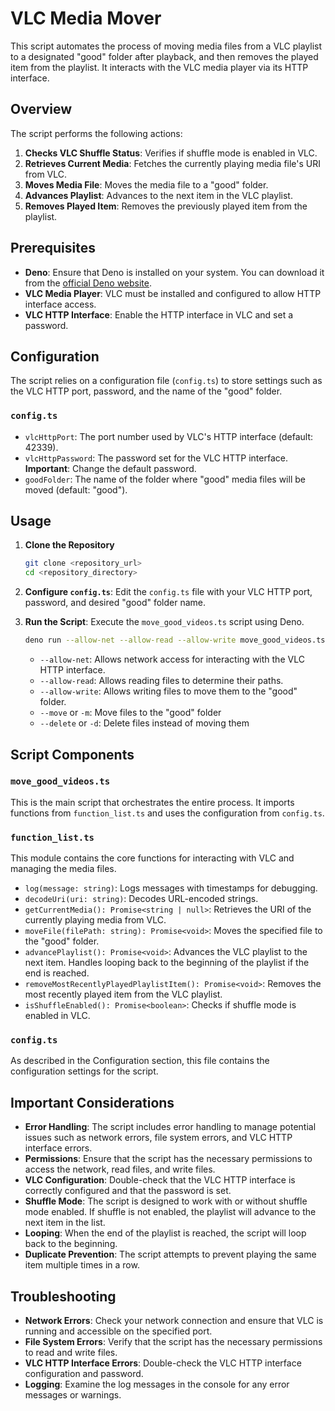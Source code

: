 # VLC Media Mover

This script automates the process of moving media files from a VLC playlist to a designated "good" folder after playback, and then removes the played item from the playlist. It interacts with the VLC media player via its HTTP interface.

## Overview

The script performs the following actions:

1.  **Checks VLC Shuffle Status**: Verifies if shuffle mode is enabled in VLC.
2.  **Retrieves Current Media**: Fetches the currently playing media file's URI from VLC.
3.  **Moves Media File**: Moves the media file to a "good" folder.
4.  **Advances Playlist**: Advances to the next item in the VLC playlist.
5.  **Removes Played Item**: Removes the previously played item from the playlist.

## Prerequisites

*   **Deno**: Ensure that Deno is installed on your system. You can download it from the [official Deno website](https://deno.land/).
*   **VLC Media Player**: VLC must be installed and configured to allow HTTP interface access.
*   **VLC HTTP Interface**: Enable the HTTP interface in VLC and set a password.

## Configuration

The script relies on a configuration file (`config.ts`) to store settings such as the VLC HTTP port, password, and the name of the "good" folder.

### `config.ts`

*   `vlcHttpPort`: The port number used by VLC's HTTP interface (default: 42339).
*   `vlcHttpPassword`: The password set for the VLC HTTP interface.  **Important**: Change the default password.
*   `goodFolder`: The name of the folder where "good" media files will be moved (default: "good").

## Usage

1.  **Clone the Repository**

    ```bash
    git clone <repository_url>
    cd <repository_directory>
    ```

2.  **Configure `config.ts`**:  Edit the `config.ts` file with your VLC HTTP port, password, and desired "good" folder name.

3.  **Run the Script**: Execute the `move_good_videos.ts` script using Deno.

    ```bash
    deno run --allow-net --allow-read --allow-write move_good_videos.ts
    ```

    *   `--allow-net`: Allows network access for interacting with the VLC HTTP interface.
    *   `--allow-read`: Allows reading files to determine their paths.
    *   `--allow-write`: Allows writing files to move them to the "good" folder.
    *   `--move` or `-m`: Move files to the "good" folder
    *   `--delete` or `-d`: Delete files instead of moving them

## Script Components

### `move_good_videos.ts`

This is the main script that orchestrates the entire process. It imports functions from `function_list.ts` and uses the configuration from `config.ts`.

### `function_list.ts`

This module contains the core functions for interacting with VLC and managing the media files.

*   `log(message: string)`: Logs messages with timestamps for debugging.
*   `decodeUri(uri: string)`: Decodes URL-encoded strings.
*   `getCurrentMedia(): Promise<string | null>`: Retrieves the URI of the currently playing media from VLC.
*   `moveFile(filePath: string): Promise<void>`: Moves the specified file to the "good" folder.
*   `advancePlaylist(): Promise<void>`: Advances the VLC playlist to the next item.  Handles looping back to the beginning of the playlist if the end is reached.
*   `removeMostRecentlyPlayedPlaylistItem(): Promise<void>`: Removes the most recently played item from the VLC playlist.
*   `isShuffleEnabled(): Promise<boolean>`: Checks if shuffle mode is enabled in VLC.

### `config.ts`

As described in the Configuration section, this file contains the configuration settings for the script.

## Important Considerations

*   **Error Handling**: The script includes error handling to manage potential issues such as network errors, file system errors, and VLC HTTP interface errors.
*   **Permissions**: Ensure that the script has the necessary permissions to access the network, read files, and write files.
*   **VLC Configuration**: Double-check that the VLC HTTP interface is correctly configured and that the password is set.
*   **Shuffle Mode**: The script is designed to work with or without shuffle mode enabled.  If shuffle is not enabled, the playlist will advance to the next item in the list.
*   **Looping**: When the end of the playlist is reached, the script will loop back to the beginning.
*   **Duplicate Prevention**: The script attempts to prevent playing the same item multiple times in a row.

## Troubleshooting

*   **Network Errors**: Check your network connection and ensure that VLC is running and accessible on the specified port.
*   **File System Errors**: Verify that the script has the necessary permissions to read and write files.
*   **VLC HTTP Interface Errors**: Double-check the VLC HTTP interface configuration and password.
*   **Logging**: Examine the log messages in the console for any error messages or warnings.
